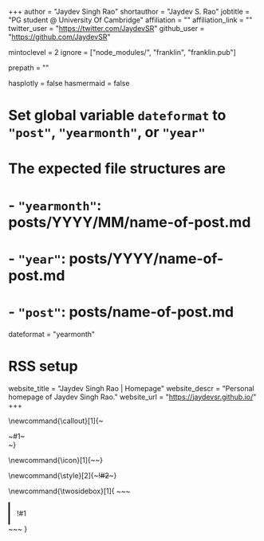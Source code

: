 +++
author = "Jaydev Singh Rao"
shortauthor = "Jaydev S. Rao"
jobtitle = "PG student @ University Of Cambridge"
affiliation = ""
affiliation_link = ""
twitter_user = "https://twitter.com/JaydevSR"
github_user = "https://github.com/JaydevSR"

mintoclevel = 2
ignore = ["node_modules/", "franklin", "franklin.pub"]

prepath = ""

hasplotly = false
hasmermaid = false

# Set global variable `dateformat` to `"post"`, `"yearmonth"`, or `"year"`
# The expected file structures are
# - `"yearmonth"`: posts/YYYY/MM/name-of-post.md
# - `"year"`: posts/YYYY/name-of-post.md
# - `"post"`: posts/name-of-post.md
dateformat = "yearmonth"
# RSS setup
website_title = "Jaydev Singh Rao | Homepage"
website_descr = "Personal homepage of Jaydev Singh Rao."
website_url   = "https://jaydevsr.github.io/"
+++

\newcommand{\callout}[1]{~~~<div class="alert alert-note"><div>~~~#1~~~</div></div>~~~}

\newcommand{\icon}[1]{~~~<i class="fas fa-~~~!#1~~~"></i>~~~}

\newcommand{\style}[2]{~~~<span style="!#1">!#2</span>~~~}

\newcommand{\twosidebox}[1]{
    ~~~
    <div style="
            border-style: hidden hidden hidden solid;
            border-image: 
                linear-gradient(
                    to bottom, 
                    var(--tertiary-color), 
                    rgba(0, 0, 0, 0)
                ) 1 100%;
            padding: 1em;
            margin-top: 0.5em;">
        !#1
    </div>
    ~~~
}